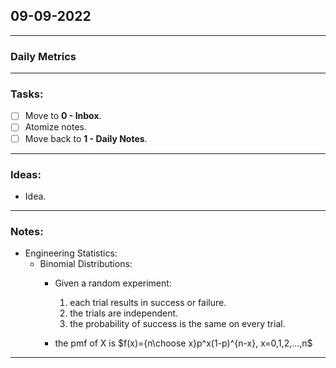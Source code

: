 ## 09-09-2022
---
### Daily Metrics
---
### Tasks:
- [ ] Move to **0 - Inbox**.
- [ ] Atomize notes.
- [ ] Move back to **1 - Daily Notes**.
---
### Ideas:
- Idea.
---
### Notes:
- Engineering Statistics:
	- Binomial Distributions:
		- Given a random experiment:
			1. each trial results in success or failure.
			2. the trials are independent.
			3. the probability of success is the same on every trial.
			
		- the pmf of X is $f(x)={n\choose x}p^x(1-p)^{n-x}, x=0,1,2,...,n$
---